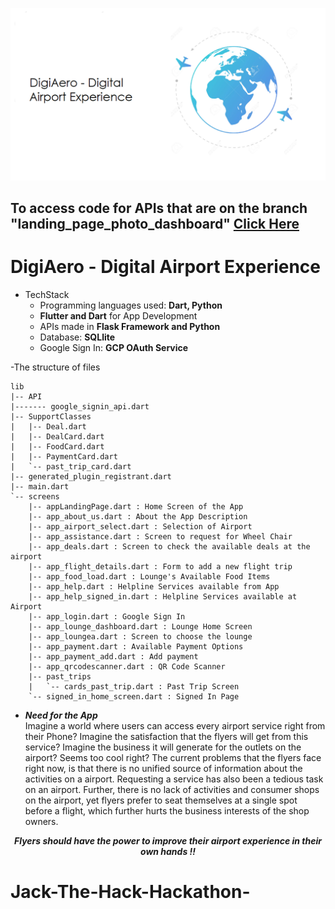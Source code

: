 

![img](banner.png)

## To access code for APIs that are on the branch "landing_page_photo_dashboard" [Click Here](https://github.com/bhatiagagan24/Jack-The-Hack-Hackathon-/tree/landing_page_photo_dashboard/landing_page_dashboard/back_end)

# DigiAero - Digital Airport Experience
- TechStack
    - Programming languages used: **Dart, Python**
    - **Flutter and Dart** for App Development
    - APIs made in **Flask Framework and Python**
    - Database: **SQLlite** 
    - Google Sign In: **GCP OAuth Service**

-The structure of files
```
lib
|-- API
|------- google_signin_api.dart
|-- SupportClasses
|   |-- Deal.dart
|   |-- DealCard.dart
|   |-- FoodCard.dart
|   |-- PaymentCard.dart
|   `-- past_trip_card.dart
|-- generated_plugin_registrant.dart
|-- main.dart
`-- screens
    |-- appLandingPage.dart : Home Screen of the App
    |-- app_about_us.dart : About the App Description
    |-- app_airport_select.dart : Selection of Airport 
    |-- app_assistance.dart : Screen to request for Wheel Chair
    |-- app_deals.dart : Screen to check the available deals at the airport
    |-- app_flight_details.dart : Form to add a new flight trip
    |-- app_food_load.dart : Lounge's Available Food Items
    |-- app_help.dart : Helpline Services available from App
    |-- app_help_signed_in.dart : Helpline Services available at Airport
    |-- app_login.dart : Google Sign In
    |-- app_lounge_dashboard.dart : Lounge Home Screen
    |-- app_loungea.dart : Screen to choose the lounge
    |-- app_payment.dart : Available Payment Options
    |-- app_payment_add.dart : Add payment
    |-- app_qrcodescanner.dart : QR Code Scanner 
    |-- past_trips 
    |   `-- cards_past_trip.dart : Past Trip Screen
    `-- signed_in_home_screen.dart : Signed In Page
```
- <strong> <em> Need for the App </em> </strong> <br>
Imagine a world where users can access every airport service right from their Phone? Imagine the satisfaction that the flyers will get from this service? Imagine the business   it will generate for the outlets on the airport? Seems too cool right? The current problems that the flyers face right now, is that there is no unified source of information   about the activities on a airport. Requesting a service has also been a tedious task on an airport. Further, there is no lack of activities and consumer shops on the airport,  yet flyers prefer to seat themselves at a single spot before a flight, which further hurts the business interests of the shop owners.

<p align="center"> <strong> <em> Flyers should have the power to improve their airport experience in their own hands !! </em> </strong> </p>

<!-- 
- <strong> Description of the App </strong>
    - Cross Platform App built in Flutter.
    - 

- 

 -->

# Jack-The-Hack-Hackathon-
